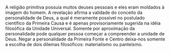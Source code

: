 ﻿A religião primitiva possuía muitos deuses pessoais e eles eram moldados à imagem do homem. A revelação afirma a validade do conceito da personalidade de Deus, a qual é meramente possível no postulado científico da Primeira Causa e é apenas provisoriamente sugerida na idéia filosófica da Unidade Universal. Somente por aproximação da personalidade pode qualquer pessoa começar a compreender a unidade de Deus. Negar a personalidade da Primeira Fonte e Centro deixa-nos somente a escolha de dois dilemas filosóficos: materialismo ou panteísmo.